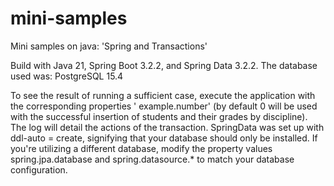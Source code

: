 # mini-samples

Mini samples on java: 'Spring and Transactions'

Build with Java 21, Spring Boot 3.2.2, and Spring Data 3.2.2. The database used was: PostgreSQL 15.4

To see the result of running a sufficient case, execute the application with the corresponding properties '
example.number' (by default 0 will be used with the successful insertion of students and their grades by discipline).
The log will detail the actions of the transaction. SpringData was set up with ddl-auto = create, signifying that your
database should only be installed. If you're utilizing a different database, modify the property values
spring.jpa.database and spring.datasource.* to match your database configuration.

